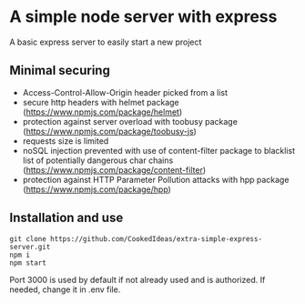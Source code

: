 # A simple node server with express

A basic express server to easily start a new project

## Minimal securing

- Access-Control-Allow-Origin header picked from a list
- secure http headers with helmet package (https://www.npmjs.com/package/helmet)
- protection against server overload with toobusy package (https://www.npmjs.com/package/toobusy-js)
- requests size is limited
- noSQL injection prevented with use of content-filter package to blacklist list of potentially dangerous char chains (https://www.npmjs.com/package/content-filter)
- protection against HTTP Parameter Pollution attacks with hpp package (https://www.npmjs.com/package/hpp)

## Installation and use

```
git clone https://github.com/CookedIdeas/extra-simple-express-server.git
npm i
npm start
```

Port 3000 is used by default if not already used and is authorized. If needed, change it in .env file.
